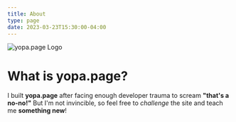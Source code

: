 ```yaml
---
title: About
type: page
date: 2023-03-23T15:30:00-04:00
---
```


![yopa.page Logo](images/hZL49G.png)

# What is yopa.page?

I built **yopa.page** after facing enough developer trauma to scream **"that's a no-no!"** But I'm not invincible, so feel free to _challenge_ the site and teach me **something new**!

